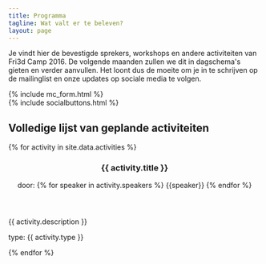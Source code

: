 ```yaml
---
title: Programma
tagline: Wat valt er te beleven?
layout: page
---
```


Je vindt hier de bevestigde sprekers, workshops en andere activiteiten van Fri3d Camp 2016. De volgende maanden zullen we dit in dagschema's gieten en verder aanvullen. Het loont dus de moeite om je in te schrijven op de mailinglist en onze updates op sociale media te volgen.
<div class="row">
    <div class="col-md-6">
        {% include mc_form.html %}
    </div>
    <div class="col-md-6">
        {% include socialbuttons.html %}
    </div>
</div>
<h2>Volledige lijst van geplande activiteiten</h2>
<div class="row">
<div class="col-md-12">
{% for activity in site.data.activities %}
  <article class="contentitem activity" id="{{ activity.title | slugify }}">
      <header>
        <h3>{{ activity.title }}</h3>
        <p>door: {% for speaker in activity.speakers %} <span class="speaker">{{speaker}}</span> {% endfor %}</p>
      </header>
      <p>{{ activity.description }}</p>
      <footer>
      <p>type: {{ activity.type }}</p>
      </footer>
    </a>
  </article>
{% endfor %}
</div>
</div>
